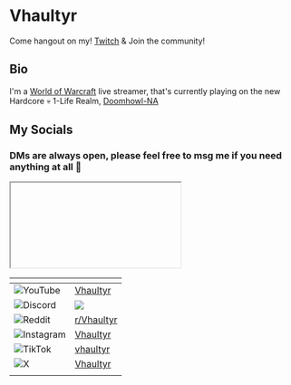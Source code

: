 # Vhaultyr
Come hangout on my! [Twitch](https://www.twitch.tv/vhaultyr) & Join the community! 

## Bio
I'm a [World of Warcraft](https://wowpedia.fandom.com/wiki/World_of_Warcraft) live streamer, that's currently playing on the new Hardcore 💀 1-Life Realm, [Doomhowl-NA](https://discord.gg/doomhowl)

## My Socials
### DMs are always open, please feel free to msg me if you need anything at all 💜

<iframe>
    src="https://player.twitch.tv/vhaultyr
    height="<378>"
    width="<620>"
    allowfullscreen="<allowfullscreen>">
</iframe>


| []() | |
| ---                                                                                                             | ---                                                           |
| ![YouTube](https://img.shields.io/badge/YouTube-%23FF0000.svg?style=for-the-badge&logo=YouTube&logoColor=white) | [Vhaultyr](https://www.youtube.com/@vhaultyr)                 |
|	![Discord](https://img.shields.io/badge/Discord-%235865F2.svg?style=for-the-badge&logo=discord&logoColor=white) | [![](https://dcbadge.limes.pink/api/server/KeGMDVugsP)]([https://discord.gg/INVITE](https://discord.gg/KeGMDVugsP)) |
| ![Reddit](https://img.shields.io/badge/Reddit-%23FF4500.svg?style=for-the-badge&logo=Reddit&logoColor=white)    | [r/Vhaultyr](https://www.reddit.com/r/Vhaultyr/)     |
| ![Instagram](https://img.shields.io/badge/Instagram-%23E4405F.svg?style=for-the-badge&logo=Instagram&logoColor=white) | [Vhaultyr](https://www.instagram.com/vhaultyr/) |
| ![TikTok](https://img.shields.io/badge/TikTok-%23000000.svg?style=for-the-badge&logo=TikTok&logoColor=white) | [vhaultyr](https://www.tiktok.com/@vhaultyr?lang=en)
| ![X](https://img.shields.io/badge/X-%23000000.svg?style=for-the-badge&logo=X&logoColor=white) | [Vhaultyr](https://x.com/Vhaultyr)
| []() | |
